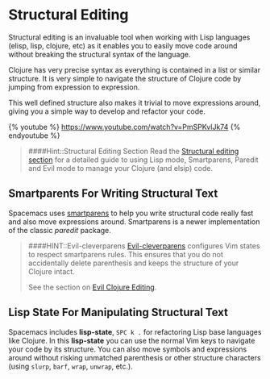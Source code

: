# Structural Editing

Structural editing is an invaluable tool when working with Lisp languages (elisp, lisp, clojure, etc) as it enables you to easily move code around without breaking the structural syntax of the language.

Clojure has very precise syntax as everything is contained in a list or similar structure.  It is very simple to navigate the structure of Clojure code by jumping from expression to expression.

This well defined structure also makes it trivial to move expressions around, giving you a simple way to develop and refactor your code.

{% youtube %}
https://www.youtube.com/watch?v=PmSPKvlJk74
{% endyoutube %}

> ####Hint::Structural Editing Section
> Read the [Structural editing section](/structural-editing/) for a detailed guide to using Lisp mode, Smartparens, Paredit and Evil mode to manage your Clojure (and elsip) code.


## Smartparents For Writing Structural Text

Spacemacs uses [smartparens](https://github.com/Fuco1/smartparens) to help you write structural code really fast and also move expressions around.  Smartparens is a newer implementation of the classic _paredit_ package.

> ####HINT::Evil-cleverparens
> [Evil-cleverparens](https://github.com/luxbock/evil-cleverparens) configures Vim states to respect smartparens rules. This ensures that you do not accidentally delete parenthesis and keeps the structure of your Clojure intact.
>
> See the section on [Evil Clojure Editing](/install-spacemacs/evil-structural-editing.html).

## Lisp State For Manipulating Structural Text

Spacemacs includes **lisp-state**, `SPC k .` for refactoring Lisp base languages like Clojure.  In this **lisp-state** you can use the normal Vim keys to navigate your code by its structure.  You can also move symbols and expressions around without risking unmatched parenthesis or other structure characters (using `slurp`, `barf`, `wrap`, `unwrap`, etc.).
